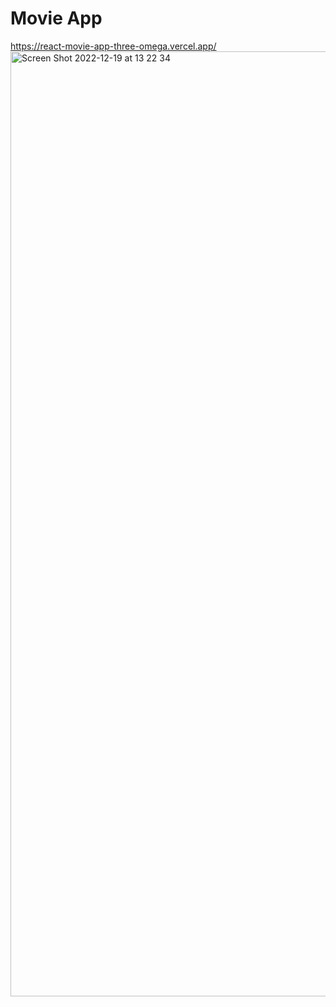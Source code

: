 # Movie App
https://react-movie-app-three-omega.vercel.app/
<img width="1512" alt="Screen Shot 2022-12-19 at 13 22 34" src="https://user-images.githubusercontent.com/82292818/208526866-b9a8185c-0f0d-453b-be60-25078007d61e.png">
